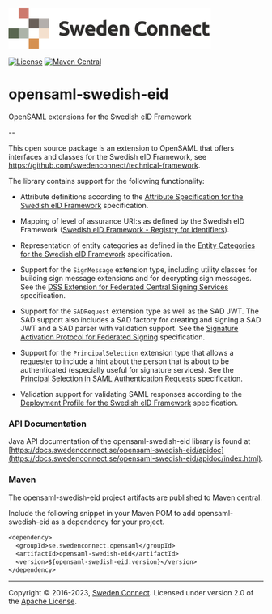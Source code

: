 ![Logo](https://raw.githubusercontent.com/swedenconnect/technical-framework/master/img/sweden-connect.png)

[![License](https://img.shields.io/badge/License-Apache%202.0-blue.svg)](https://opensource.org/licenses/Apache-2.0) [![Maven Central](https://maven-badges.herokuapp.com/maven-central/se.swedenconnect.opensaml/opensaml-swedish-eid/badge.svg)](https://maven-badges.herokuapp.com/maven-central/se.swedenconnect.opensaml/opensaml-swedish-eid)

# opensaml-swedish-eid

OpenSAML extensions for the Swedish eID Framework

--

This open source package is an extension to OpenSAML that offers interfaces and classes for the Swedish eID Framework, see https://github.com/swedenconnect/technical-framework.

The library contains support for the following functionality:

* Attribute definitions according to the [Attribute Specification for the Swedish eID Framework](https://docs.swedenconnect.se/technical-framework/latest/04_-_Attribute_Specification_for_the_Swedish_eID_Framework.html) specification.

* Mapping of level of assurance URI:s as defined by the Swedish eID Framework ([Swedish eID Framework - Registry for identifiers](https://docs.swedenconnect.se/technical-framework/latest/03_-_Registry_for_Identifiers.html)).

* Representation of entity categories as defined in the [Entity Categories for the Swedish eID Framework](https://docs.swedenconnect.se/technical-framework/latest/06_-_Entity_Categories_for_the_Swedish_eID_Framework.html) specification.

* Support for the `SignMessage` extension type, including utility classes for building sign message extensions and for decrypting sign messages. See the [DSS Extension for Federated Central Signing Services](https://docs.swedenconnect.se/technical-framework/latest/09_-_DSS_Extension_for_Federated_Signing_Services.html) specification.

* Support for the `SADRequest` extension type as well as the SAD JWT. The SAD support also includes a SAD factory for creating and signing a SAD JWT and a SAD parser with validation support. See the [Signature Activation Protocol for Federated Signing](https://docs.swedenconnect.se/technical-framework/latest/13_-_Signature_Activation_Protocol.html) specification.

* Support for the `PrincipalSelection` extension type that allows a requester to include a hint about the person that is about to be authenticated (especially useful for signature services). See the [Principal Selection in SAML Authentication Requests](https://docs.swedenconnect.se/technical-framework/updates/14_-_Principal_Selection_in_SAML_Authentication_Requests.html) specification.

* Validation support for validating SAML responses according to the [Deployment Profile for the Swedish eID Framework](https://docs.swedenconnect.se/technical-framework/latest/02_-_Deployment_Profile_for_the_Swedish_eID_Framework.html) specification.

### API Documentation

Java API documentation of the opensaml-swedish-eid library is found at [https://docs.swedenconnect.se/opensaml-swedish-eid/apidoc](https://docs.swedenconnect.se/opensaml-swedish-eid/apidoc/index.html).

### Maven

The opensaml-swedish-eid project artifacts are published to Maven central.

Include the following snippet in your Maven POM to add opensaml-swedish-eid as a dependency for your project.

```
<dependency>
  <groupId>se.swedenconnect.opensaml</groupId>
  <artifactId>opensaml-swedish-eid</artifactId>
  <version>${opensaml-swedish-eid.version}</version>
</dependency>
```
------

Copyright &copy; 2016-2023, [Sweden Connect](https://swedenconnect.se). Licensed under version 2.0 of the [Apache License](http://www.apache.org/licenses/LICENSE-2.0).


